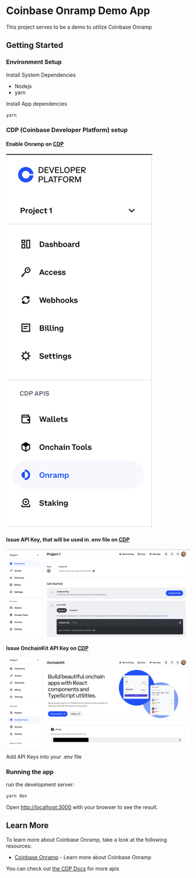 # Coinbase Onramp Demo App

This project serves to be a demo to utilize Coinbase Onramp 

## Getting Started

### Environment Setup

Install System Dependencies

- Nodejs
- yarn

Install App dependencies

```bash
yarn
```


### CDP (Coinbase Developer Platform) setup

#### Enable Onramp on [CDP](portal.cdp.coinbase.com)

![onramp option](/readme-assets/onramp-menu-bar-view.png)

#### Issue API Key, that will be used in .env file on [CDP](portal.cdp.coinbase.com)

![cdp api key](/readme-assets/cdp-api-key-view.png)

#### Issue OnchainKit API Key on [CDP](portal.cdp.coinbase.com)

![onchainkit api key](/readme-assets/onchainkit-setup.png)

Add API Keys into your .env file

### Running the app
run the development server:

```bash
yarn dev
```
Open [http://localhost:3000](http://localhost:3000) with your browser to see the result.

## Learn More

To learn more about Coinbase Onramp, take a look at the following resources:

- [Coinbase Onramp](https://docs.cdp.coinbase.com/onramp/docs/welcome) - Learn more about Coinbase Onramp

You can check out [the CDP Docs](https://docs.cdp.coinbase.com/) for more apis
